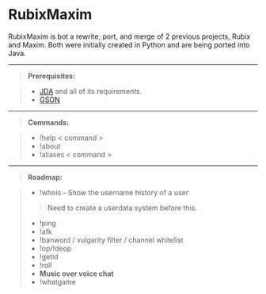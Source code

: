 RubixMaxim
===================


RubixMaxim is bot a rewrite, port, and merge of 2 previous projects, Rubix and Maxim.
Both were initially created in Python and are being ported into Java.

----------
> **Prerequisites:**

> - [JDA](https://github.com/DV8FromTheWorld/JDA) and all of its requirements.
> - [GSON](https://github.com/google/gson)

----------
> **Commands:**

> - !help < command >
> - !about
> - !aliases < command >

----------
> **Roadmap:**

> - !whois - Show the username history of a user
> > Need to create a userdata system before this.
> - !ping
> - !afk
> - !banword / vulgarity filter / channel whitelist
> - !op/!deop
> - !getid
> - !roll
> - **Music over voice chat**
> - !whatgame
